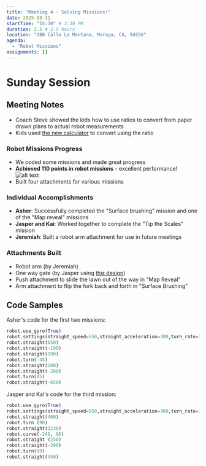 ```yaml
---
title: "Meeting 4 - Solving Missions!"
date: 2025-08-31
startTime: "15:30" # 3:30 PM
duration: 2.5 # 2.5 hours
location: "188 Calle La Montana, Moraga, CA, 94556"
agenda:
  - "Robot Missions"
assignments: []
---
```


# Sunday Session
## Meeting Notes
- Coach Steve showed the kids how to use ratios to convert from paper drawn plans to actual robot measurements
- Kids used [the new calculator](/calculator) to convert using the ratio


### Robot Missions Progress
- We coded some missions and made great progress
- **Achieved 110 points in robot missions** - excellent performance!
![alt text](image.png)
- Built four attachments for various missions

### Individual Accomplishments
- **Asher**: Successfully completed the "Surface brushing" mission and one of the "Map reveal" missions
- **Jasper and Kai**: Worked together to complete the "Tip the Scales" mission
- **Jeremiah**: Built a robot arm attachment for use in future meetings

### Attachments Built
- Robot arm (by Jeremiah)
- One way gate (by Jasper using [this design](https://www.youtube.com/watch?v=_YZqt5a6md4))
- Push attachment to slide the lawn out of the way in "Map Reveal"
- Arm attachment to flip the fork back and forth in "Surface Brushing"

## Code Samples

Asher's code for the first two missions:

```python
robot.use_gyro(True)
robot.settings(straight_speed=550,straight_acceleration=300,turn_rate=150,turn_acceleration=300)
robot.straight(650)
robot.straight(-190)
robot.straight(190)
robot.turn(-45)
robot.straight(200)
robot.straight(-200)
robot.turn(45)
robot.straight(-650)
```

Jasper and Kai's code for the third mission:
```python
robot.use_gyro(True)
robot.settings(straight_speed=550,straight_acceleration=300,turn_rate=150,turn_acceleration=300)
robot.straight(400)
robot.turn (90)
robot.straight(1230)
robot.curve(-240, 90)
robot.straight (250)
robot.straight(-200)
robot.turn(90)
robot.straight(450)
```